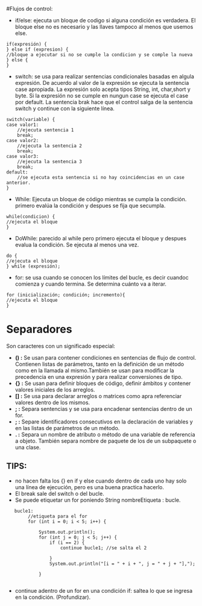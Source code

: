 #Flujos  de control:

- if/else: ejecuta un bloque de codigo si alguna condición es verdadera. El bloque else no es necesario y las llaves tampoco al menos que usemos else.
```
if(expresión) {
} else if (expresion) {
//bloque a ejecutar si no se cumple la condicion y se comple la nueva
} else {
}

```
- switch: se usa para realizar sentencias condicionales basadas en algula expresión. De acuerdo al valor de la expresión se ejecuta la sentencia case apropiada. 
La expresión solo acepta tipos String, int, char,short y byte.
Si la expresión no se cumple en nungun case se ejecuta el case por default. La sentencia brak hace que el control salga de la sentencia switch y continue con la siguiente línea.
```
switch(variable) {
case valor1:
    //ejecuta sentencia 1
    break;
case valor2: 
    //ejecuta la sentencia 2
    break;
case valor3:
    //ejecuta la sentencia 3
    break;
default:
    //se ejecuta esta sentencia si no hay coincidencias en un case anterior.
}
```
- While: Ejecuta un bloque de código mientras se cumpla la condición. primero evalúa la condición y despues se fija que secumpla.
```
while(condicion) {
//ejecuta el bloque 
}
```
- DoWhile: parecido al while pero primero ejecuta el bloque y despues evalua la condición. Se ejecuta al menos una vez.
```
do {
//ejecuta el bloque 
} while (expresión);
```
- for: se usa cuando se conocen los límites del bucle, es decir cuandoc comienza y cuando termina. Se determina cuánto va a iterar. 
```
for (inicialización; condición; incremento){
//ejecuta el bloque
} 
```
# Separadores
 Son caracteres con un significado especial:
 - **() :** Se usan para contener condiciones en sentencias de flujo de control. Contienen listas de parámetros, tanto en la definición de un método como en la llamada al mismo.También se usan para modificar la precedencia en una expresión y para realizar conversiones de tipo.
 - **{} :** Se usan para definir bloques de código, definir ámbitos y contener valores iniciales de los arreglos.
 - **[] :** Se usa para declarar arreglos o matrices como apra referenciar valores dentro de los mismos.
 - **; :** Separa sentencias y se usa para encadenar sentencias dentro de un for.
 - **; :** Separe identificadores consecutivos en la declaración de variables y en las listas de parámetros de un método.
 - **. :** Separa un nombre de atributo o método de una variable de referencia a objeto. También separa nombre de paquete de los de un subpaquete o una clase.


## TIPS:
- no hacen falta los {} en if y else cuando dentro de cada uno hay solo una línea de ejecución, pero es una buena practica hacerlo.
- El break sale del switch o del bucle.
- Se puede etiquetar un for poniendo String nombreEtiqueta : bucle.
```
   bucle1:
        //etiqueta para el for
        for (int i = 0; i < 5; i++) {

            System.out.println();
            for (int j = 0; j < 5; j++) {
                if (i == 2) {
                    continue bucle1; //se salta el 2

                }
                System.out.println("[i = " + i + ", j = " + j + "],");

            }
  
```
- continue adentro de un for en una condición if: saltea lo que se ingresa en la condición. (Profundizar). 